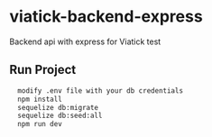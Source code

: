 # viatick-backend-express
Backend api with express for Viatick test

## Run Project

```bash
  modify .env file with your db credentials
  npm install
  sequelize db:migrate
  sequelize db:seed:all
  npm run dev
```
